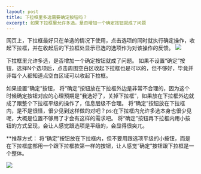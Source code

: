 ```yaml
---
layout: post
title: 下拉框里多选需要确定按钮吗？
excerpt: 如果下拉框里允许多选，是否增加一个确定按钮就成了问题
---
```


网页上，下拉框最好只在单选的情况下使用，点击选项的同时就执行确定操作，收起下拉框，并在收起后的下拉框处显示已选的选项作为对该操作的反馈。
![][image-1]
  
下拉框里允许多选，是否增加一个确定按钮就成了问题。
如果不设置“确定”按钮，选择N个选项后，点击周围空白区收起下拉框也是可以的，但不够好，毕竟并非每个人都知道点空白区域可以收起下拉框。

如果设置“确定”按钮，
将“确定”按钮放在下拉框外边是非常不合理的，因为这个时候确定按钮对应的心理预期是“我选好了，关掉下拉框”，如果放在下拉框外边就成了跟整个下拉框平级的操作了，信息层级不合理。
将“确定”按钮放在下拉框内，是不是很怪，很少见到这样做的对吧？ps:在下拉框内允许多选本身也很少见呢，大概是位置不够用了才会有这样的需求吧。
将“确定”按钮再下拉框内用小按钮的方式呈现，会让人感觉跟选项是平级的，会显得很突兀。

**推荐方式：
将“确定”按钮放在下拉框内，但不要用跟选项平级的小按钮，而是在下拉框底部用一个跟下拉框款第一样的按钮，让人感觉“确定”按钮跟下拉框是一个整体。

![][image-2]

[image-1]:	https://raw.githubusercontent.com/hyking/hyking.github.io/master/assets/images/%E5%8D%95%E9%80%89%E6%83%85%E5%86%B5.jpg
[image-2]:	https://raw.githubusercontent.com/hyking/hyking.github.io/master/assets/images/%E5%A4%9A%E9%80%89%E6%83%85%E5%86%B5.jpg